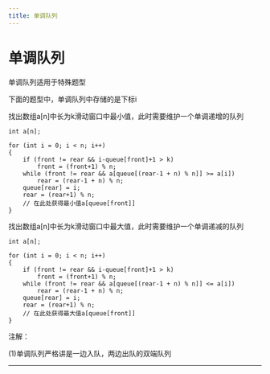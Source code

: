 ```yaml
---
title: 单调队列
---
```


# 单调队列

<script type="text/javascript" src="/include/head.js"></script>

单调队列适用于特殊题型

下面的题型中，单调队列中存储的是下标i

找出数组a[n]中长为k滑动窗口中最小值，此时需要维护一个单调递增的队列

```
int a[n];

for (int i = 0; i < n; i++)
{
    if (front != rear && i-queue[front]+1 > k)
        front = (front+1) % n;
    while (front != rear && a[queue[(rear-1 + n) % n]] >= a[i])
        rear = (rear-1 + n) % n;
    queue[rear] = i;
    rear = (rear+1) % n;
    // 在此处获得最小值a[queue[front]]
}
```

找出数组a[n]中长为k滑动窗口中最大值，此时需要维护一个单调递减的队列

```
int a[n];

for (int i = 0; i < n; i++)
{
    if (front != rear && i-queue[front]+1 > k)
        front = (front+1) % n;
    while (front != rear && a[queue[(rear-1 + n) % n]] <= a[i])
        rear = (rear-1 + n) % n;
    queue[rear] = i;
    rear = (rear+1) % n;
    // 在此处获得最大值a[queue[front]]
}
```

注解：

(1)单调队列严格讲是一边入队，两边出队的双端队列

---

<script type="text/javascript" src="/include/tail.js"></script>
